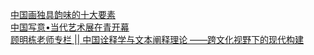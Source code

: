   
[中国画独具韵味的十大要素](http://www.dianyue.me/archives/244/oyacd7hux64lagej/)  
[中国写意•当代艺术展在青开幕](http://www.dianyue.me/archives/947/9aoi0deywvlsk2hq/)  
[顾明栋老师专栏 || 中国诠释学与文本阐释理论 ——跨文化视野下的现代构建](http://www.dianyue.me/archives/180/d6axdfymkm1s11gq/)